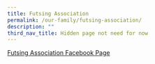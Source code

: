 ```yaml
---
title: Futsing Association
permalink: /our-family/futsing-association/
description: ""
third_nav_title: Hidden page not need for now
---
```


[Futsing Association Facebook Page](https://m.facebook.com/profile.php?id=155907931129630)